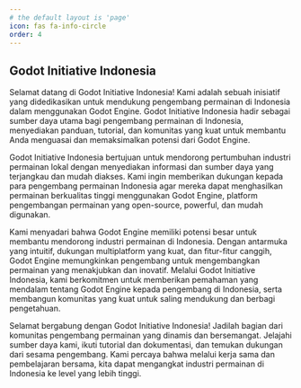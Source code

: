 ```yaml
---
# the default layout is 'page'
icon: fas fa-info-circle
order: 4
---
```


## Godot Initiative Indonesia

Selamat datang di Godot Initiative Indonesia! Kami adalah sebuah inisiatif yang didedikasikan untuk mendukung pengembang permainan di Indonesia dalam menggunakan Godot Engine. Godot Initiative Indonesia hadir sebagai sumber daya utama bagi pengembang permainan di Indonesia, menyediakan panduan, tutorial, dan komunitas yang kuat untuk membantu Anda menguasai dan memaksimalkan potensi dari Godot Engine.

Godot Initiative Indonesia bertujuan untuk mendorong pertumbuhan industri permainan lokal dengan menyediakan informasi dan sumber daya yang terjangkau dan mudah diakses. Kami ingin memberikan dukungan kepada para pengembang permainan Indonesia agar mereka dapat menghasilkan permainan berkualitas tinggi menggunakan Godot Engine, platform pengembangan permainan yang open-source, powerful, dan mudah digunakan.

Kami menyadari bahwa Godot Engine memiliki potensi besar untuk membantu mendorong industri permainan di Indonesia. Dengan antarmuka yang intuitif, dukungan multiplatform yang kuat, dan fitur-fitur canggih, Godot Engine memungkinkan pengembang untuk mengembangkan permainan yang menakjubkan dan inovatif. Melalui Godot Initiative Indonesia, kami berkomitmen untuk memberikan pemahaman yang mendalam tentang Godot Engine kepada pengembang di Indonesia, serta membangun komunitas yang kuat untuk saling mendukung dan berbagi pengetahuan.

Selamat bergabung dengan Godot Initiative Indonesia! Jadilah bagian dari komunitas pengembang permainan yang dinamis dan bersemangat. Jelajahi sumber daya kami, ikuti tutorial dan dokumentasi, dan temukan dukungan dari sesama pengembang. Kami percaya bahwa melalui kerja sama dan pembelajaran bersama, kita dapat mengangkat industri permainan di Indonesia ke level yang lebih tinggi.